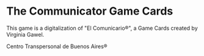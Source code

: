 # The Communicator Game Cards
This game is a digitalization of "El Comunicario®", a Game Cards created by Virginia Gawel.

Centro Transpersonal de Buenos Aires®
